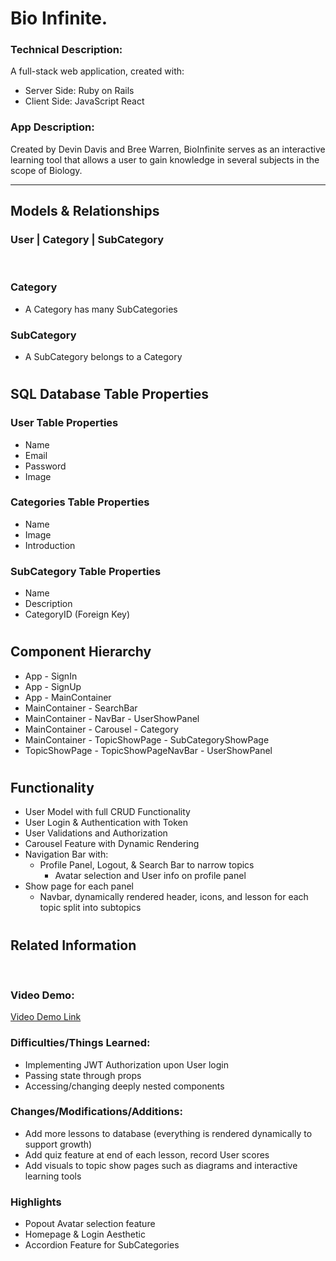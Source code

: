 # Bio Infinite.

### Technical Description: 
A full-stack web application, created with:
- Server Side: Ruby on Rails
- Client Side: JavaScript React

### App Description:
Created by Devin Davis and Bree Warren, BioInfinite serves as an interactive learning tool that allows a user to gain knowledge in several subjects in the scope of Biology.

----

## Models & Relationships

### User | Category | SubCategory

<br/>

### Category <br />
* A Category has many SubCategories 

### SubCategory
* A SubCategory belongs to a Category

#

## SQL Database Table Properties
### User Table Properties
* Name
* Email
* Password
* Image

### Categories Table Properties 
* Name
* Image
* Introduction

### SubCategory Table Properties
* Name
* Description
* CategoryID (Foreign Key)

#

## Component Hierarchy
* App - SignIn
* App - SignUp
* App - MainContainer
* MainContainer - SearchBar
* MainContainer - NavBar - UserShowPanel
* MainContainer - Carousel - Category
* MainContainer - TopicShowPage - SubCategoryShowPage
* TopicShowPage - TopicShowPageNavBar - UserShowPanel

#

## Functionality
* User Model with full CRUD Functionality
* User Login & Authentication with Token
* User Validations and Authorization 
* Carousel Feature with Dynamic Rendering
* Navigation Bar with:
  * Profile Panel, Logout, & Search Bar to narrow topics
    * Avatar selection and User info on profile panel
* Show page for each panel
  * Navbar, dynamically rendered header, icons, and lesson for each topic split into subtopics

#

## Related Information
<br/>

### Video Demo:
 [Video Demo Link](https://video.com/blahblahblah)

### Difficulties/Things Learned:
* Implementing JWT Authorization upon User login
* Passing state through props
* Accessing/changing deeply nested components

### Changes/Modifications/Additions:
* Add more lessons to database (everything is rendered dynamically to support growth)
* Add quiz feature at end of each lesson, record User scores
* Add visuals to topic show pages such as diagrams and interactive learning tools

### Highlights
* Popout Avatar selection feature
* Homepage & Login Aesthetic
* Accordion Feature for SubCategories
